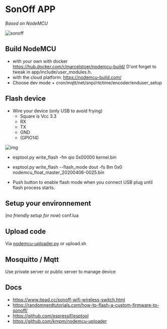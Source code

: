 # SonOff APP
*Based on NodeMCU*

![sonoff](https://www.chatteris.biz/blog/wp-content/uploads/2018/01/IMG_2011-Medium-768x1024.jpg)

## Build NodeMCU
* with your own with docker https://hub.docker.com/r/marcelstoer/nodemcu-build/
D'ont forget to tweak in app/include/user_modules.h.
* with the cloud platform: https://nodemcu-build.com/
* Choose dev mode + cron/mqtt/net/snpi/rtctime/encoder/enduser_setup


## Flash device
* Wire your device (only USB to avoid frying)
  * Square is Vcc 3.3
  * RX
  * TX
  * GND
  * (GPIO14)

![img](https://i0.wp.com/randomnerdtutorials.com/wp-content/uploads/2016/11/sonoff_gpio-r.jpg?w=750)

* esptool.py write_flash -fm qio 0x00000 kernel.bin
* esptool.py write_flash --flash_mode dout -fs 8m 0x0 nodemcu_float_master_20200406-0025.bin


* Push button to enable flash mode when you connect USB plug until flash process starts.

## Setup your environnement
(*no friendly setup for now*)
conf.lua

## Upload code
Via [nodemcu-uploader.py](https://github.com/kmpm/nodemcu-uploader) or upload.sh

## Mosquitto / Mqtt
Use private server or public server to manage device

## Docs
* https://www.itead.cc/sonoff-wifi-wireless-switch.html
* https://randomnerdtutorials.com/how-to-flash-a-custom-firmware-to-sonoff/
* https://github.com/espressif/esptool
* https://github.com/kmpm/nodemcu-uploader
